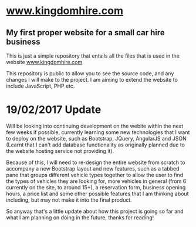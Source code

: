 # www.kingdomhire.com
My first proper website for a small car hire business
-----------------------------------------------------
This is just a simple repository that entails all the files that is used in the website www.kingdomhire.com

This repository is public to allow you to see the source code, and any changes I will make to the project. I am aiming to extend the website to include JavaScript, PHP etc.

# 19/02/2017 Update

Will be looking into continuing development on the webite within the next few weeks if possible, currently learning some new technologies that I want to deploy on the website, such as Bootstrap, JQuery, AngularJS and JSON (Learnt that I can't add database functionality as originally planned due to the website hosting service not providing it).

Because of this, I will need to re-design the entire website from scratch to accompany a new Bootstrap layout and new features, such as a tabbed pane that groups different vehicle types together to allow the user to find the types of vehicles they are looking for, more vehicles in general (from 6 currently on the site, to around 15+), a reservation form, business opening hours, a price list and some other possible features that I am thinking about including, but may not make it into the final product.

So anyway that's a little update about how this project is going so far and what I am planning on doing in the future, thanks for reading!

 
 
 


